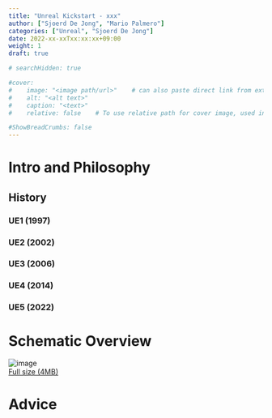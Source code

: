 ```yaml
---
title: "Unreal Kickstart - xxx"
author: ["Sjoerd De Jong", "Mario Palmero"]
categories: ["Unreal", "Sjoerd De Jong"]
date: 2022-xx-xxTxx:xx:xx+09:00
weight: 1
draft: true

# searchHidden: true

#cover:
#    image: "<image path/url>"    # can also paste direct link from external site
#    alt: "<alt text>"
#    caption: "<text>"
#    relative: false 	# To use relative path for cover image, used in hugo Page-bundles

#ShowBreadCrumbs: false
---
```



# Intro and Philosophy

## History

### UE1 (1997)

### UE2 (2002)

### UE3 (2006)

### UE4 (2014)

### UE5 (2022)


# Schematic Overview

![image](../xxx_18x24.png)    
[Full size (4MB)](../xxx_poster.png)    


# Advice

 